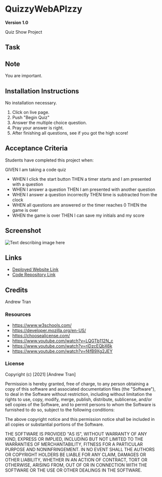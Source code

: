 # QuizzyWebAPIzzy

**Version 1.0**

Quiz Show Project

## Task


## Note 
You are important.

## Installation Instructions
No installation necessary. 
1) Click on live page.
2) Push "Begin Quiz"
3) Answer the multiple choice question.
4) Pray your answer is right.
4) After finishing all questions, see if you got the high score!



## Acceptance Criteria
Students have completed this project when:

GIVEN I am taking a code quiz
* WHEN I click the start button
THEN a timer starts and I am presented with a question
* WHEN I answer a question
THEN I am presented with another question
* WHEN I answer a question incorrectly
THEN time is subtracted from the clock
* WHEN all questions are answered or the timer reaches 0
THEN the game is over
* WHEN the game is over
THEN I can save my initials and my score




## Screenshot
![Text describing image here](imagehere)


## Links
* [Deployed Website Link](https://andrewt11.github.io/QuizzyWebAPIzzy/)
* [Code Repository Link](https://github.com/AndrewT11/QuizzyWebAPIzzy)

## Credits
Andrew Tran

### Resources

* https://www.w3schools.com/
* https://developer.mozilla.org/en-US/
* https://choosealicense.com/
* https://www.youtube.com/watch?v=LQGTb112N_c
* https://www.youtube.com/watch?v=riDzcEQbX6k
* https://www.youtube.com/watch?v=f4fB9Xg2JEY


### License
Copyright (c) [2021] [Andrew Tran]

Permission is hereby granted, free of charge, to any person obtaining a copy
of this software and associated documentation files (the "Software"), to deal
in the Software without restriction, including without limitation the rights
to use, copy, modify, merge, publish, distribute, sublicense, and/or sell
copies of the Software, and to permit persons to whom the Software is
furnished to do so, subject to the following conditions:

The above copyright notice and this permission notice shall be included in all
copies or substantial portions of the Software.

THE SOFTWARE IS PROVIDED "AS IS", WITHOUT WARRANTY OF ANY KIND, EXPRESS OR
IMPLIED, INCLUDING BUT NOT LIMITED TO THE WARRANTIES OF MERCHANTABILITY,
FITNESS FOR A PARTICULAR PURPOSE AND NONINFRINGEMENT. IN NO EVENT SHALL THE
AUTHORS OR COPYRIGHT HOLDERS BE LIABLE FOR ANY CLAIM, DAMAGES OR OTHER
LIABILITY, WHETHER IN AN ACTION OF CONTRACT, TORT OR OTHERWISE, ARISING FROM,
OUT OF OR IN CONNECTION WITH THE SOFTWARE OR THE USE OR OTHER DEALINGS IN THE
SOFTWARE.
